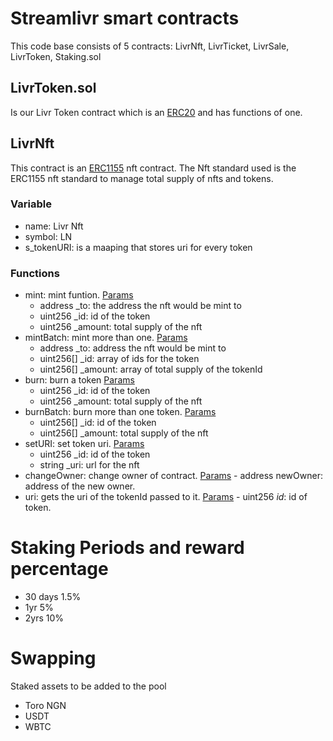 # Streamlivr smart contracts
This code base consists of 5 contracts: LivrNft, LivrTicket, LivrSale, LivrToken, Staking.sol

## LivrToken.sol
Is our Livr Token contract which is an [ERC20](https://eips.ethereum.org/EIPS/eip-20) and has functions of one.

## LivrNft
This contract is an [ERC1155](https://eips.ethereum.org/EIPS/eip-1155) nft contract.
The Nft standard used is the ERC1155 nft standard to manage total supply of nfts and tokens.
### Variable
- name: Livr Nft
- symbol: LN
- s_tokenURI: is a maaping that stores uri for every token

### Functions
- mint: mint funtion.
  <u>Params</u>
  - address _to: the address the nft would be mint to
  - uint256 _id: id of the token
  - uint256 _amount: total supply of the nft
- mintBatch: mint more than one.
  <u>Params</u>
    - address _to: address the nft would be mint to
    - uint256[] _id: array of ids for the token
    - uint256[] _amount: array of total supply of the tokenId
- burn: burn a token
  <u>Params</u>
    - uint256 _id: id of the token
    - uint256 _amount: total supply of the nft
- burnBatch: burn more than one token.
  <u>Params</u>
    - uint256[] _id: id of the token
    - uint256[] _amount: total supply of the nft
- setURI: set token uri.
  <u>Params</u>
    - uint256 _id: id of the token
    - string _uri: url for the nft
- changeOwner: change owner of contract.
  <u>Params</u>
      - address newOwner: address of the new owner.
- uri: gets the uri of the tokenId passed to it.
  <u>Params</u>
      - uint256 _id_: id of token.




# Staking Periods and reward percentage
- 30 days 1.5%
- 1yr 5%
- 2yrs 10%

# Swapping
Staked assets to be added to the pool
 - Toro NGN
 - USDT
 - WBTC

